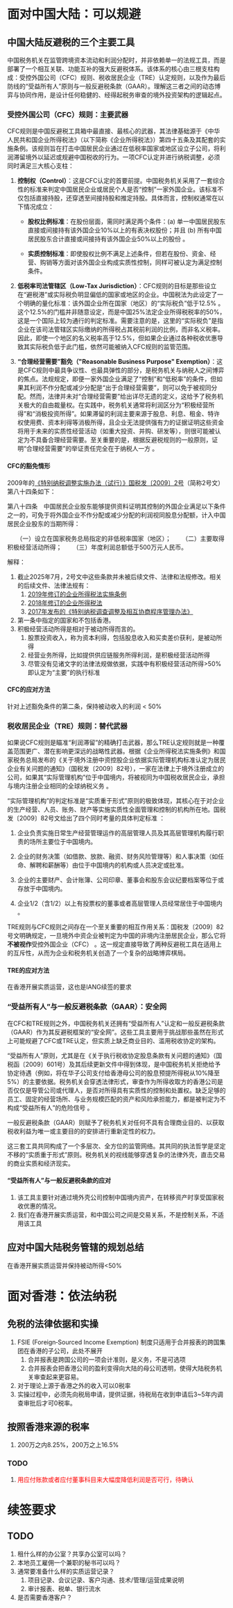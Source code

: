 # 面对中国大陆：可以规避
## 中国大陆反避税的三个主要工具

中国税务机关在监管跨境资本流动和利润分配时，并非依赖单一的法规工具，而是部署了一个相互关联、功能互补的强大反避税体系。该体系的核心由三根支柱构成：受控外国公司（CFC）规则、税收居民企业（TRE）认定规则，以及作为最后防线的“受益所有人”原则与一般反避税条款（GAAR）。理解这三者之间的动态博弈与协同作用，是设计任何稳健的、经得起税务审查的境外投资架构的逻辑起点。

### 受控外国公司（CFC）规则：主要武器

CFC规则是中国反避税工具箱中最直接、最核心的武器，其法律基础源于《中华人民共和国企业所得税法》（以下简称《企业所得税法》）第四十五条及其配套的实施条例。该规则旨在打击中国居民企业通过在低税率国家或地区设立子公司，将利润滞留境外以延迟或规避中国税收的行为。一项CFC认定并进行纳税调整，必须同时满足三大核心支柱：

1. **控制权（Control）**：这是CFC认定的首要前提。中国税务机关采用了一套综合性的标准来判定中国居民企业或居民个人是否“控制”一家外国企业。该标准不仅包括直接持股，还穿透至间接持股和推定持股。具体而言，控制权通常在以下情况成立：
    
    - **股权比例标准**：在股份层面，需同时满足两个条件：(a) 单一中国居民股东直接或间接持有该外国企业10%以上的有表决权股份；并且 (b) 所有中国居民股东合计直接或间接持有该外国企业50%以上的股份 。  
        
    - **实质控制标准**：即使股权比例不满足上述条件，但若在股份、资金、经营、购销等方面对该外国企业构成实质性控制，同样可被认定为满足控制条件。
        
2. **低税率司法管辖区（Low-Tax Jurisdiction）**：CFC规则的目标是那些设立在“避税港”或实际税负明显偏低的国家或地区的企业。中国税法为此设定了一个明确的量化标准：该外国企业所在国家（地区）的“实际税负”低于12.5% 。这个12.5%的门槛并非随意设定，而是中国25%法定企业所得税税率的50%，这是一个国际上较为通行的判定标准。需要注意的是，这里的“实际税负”是指企业在该司法管辖区实际缴纳的所得税占其税前利润的比例，而非名义税率。因此，即使一个地区的名义税率高于12.5%，但如果企业通过各种税收优惠导致其实际税负低于此门槛，依然可能被纳入CFC规则的监管范围。  
    
3. **“合理经营需要”豁免（"Reasonable Business Purpose" Exemption）**：这是CFC规则中最具争议性、也最具弹性的部分，是税务机关与纳税人之间博弈的焦点。法规规定，即便一家外国企业满足了“控制”和“低税率”的条件，但如果其利润不作分配或减少分配是“出于合理经营需要”，则可以免于被视同分配。然而，法律并未对“合理经营需要”给出详尽无遗的定义，这给予了税务机关极大的自由裁量权。在实践中，税务机关通常将利润区分为“积极经营所得”和“消极投资所得”。如果滞留的利润主要来源于股息、利息、租金、特许权使用费、资本利得等消极所得，且企业无法提供强有力的证据证明这些资金将用于未来的实质性经营活动（如重大投资、并购、研发等），则很可能被认定为不具备合理经营需要。至关重要的是，根据反避税规则的一般原则，证明“合理经营需要”的举证责任完全在于纳税人一方 。  

#### CFC的豁免情形

2009年的[《特别纳税调整实施办法（试行）》国税发〔2009〕2号](https://www.gov.cn/gongbao/content/2009/content_1365919.htm)（简称2号文）第八十四条如下：
 
第八十四条　中国居民企业股东能够提供资料证明其控制的外国企业满足以下条件之一的，可免于将外国企业不作分配或减少分配的利润视同股息分配额，计入中国居民企业股东的当期所得：

　　（一）设立在国家税务总局指定的非低税率国家（地区）；
　　（二）主要取得积极经营活动所得；
　　（三）年度利润总额低于500万元人民币。

解释：
1. 截止2025年7月，2号文中这些条款并未被后续文件、法律和法规修改。相关的后续文件、法律法规有：
	1. [2019年修订的企业所得税法实施条例]([chn208851.pdf](https://faolex.fao.org/docs/pdf/chn208851.pdf))
	2. [2018年修订的企业所得税法]([chn196798.pdf](https://faolex.fao.org/docs/pdf/chn196798.pdf))
	3. [2017年发布的《特别纳税调查调整及相互协商程序管理办法》]([关于发布《特别纳税调查调整及相互协商程序管理办法》的公告](https://shanghai.chinatax.gov.cn/zcfw/zcfgk/ssxd/201706/t432408.html))
2. 第一条中指定的国家和不包括香港。
3. 积极经营活动所得是相对于被动所得而言的。
	1. 股票投资收入，称为资本利得，包括股息收入和买卖差价获利，是被动所得
	2. 经营业务所得，比如提供供应链服务所得利润，是积极经营活动所得
	3. 尽管没有见诸文字的法律法规做依据，实践中有积极经营活动所得>50%即认定为“主要”的执行标准

#### CFC的应对方法

针对上述豁免条件的第二条，保持被动收入的利润 < 50%

### 税收居民企业（TRE）规则：替代武器

如果说CFC规则是瞄准“利润滞留”的精确打击武器，那么TRE认定规则就是一种覆盖范围更广、潜在影响更深远的战略性武器。根据《企业所得税法实施条例》和国家税务总局发布的《关于境外注册中资控股企业依据实际管理机构标准认定为居民企业有关问题的通知》（国税发〔2009〕82号），一家在法律上于境外注册成立的公司，如果其“实际管理机构”位于中国境内，将被视同为中国税收居民企业，承担与境内注册企业相同的全球纳税义务 。  

“实际管理机构”的判定标准是“实质重于形式”原则的极致体现，其核心在于对企业的生产经营、人员、账务、财产等实施实质性全面管理和控制的机构所在地。国税发〔2009〕82号文给出了四个同时考量的具体判定标准 ：  

1. 企业负责实施日常生产经营管理运作的高层管理人员及其高层管理机构履行职责的场所主要位于中国境内。
    
2. 企业的财务决策（如借款、放款、融资、财务风险管理等）和人事决策（如任命、解聘和薪酬等）由位于中国境内的机构或人员决定或批准。
    
3. 企业的主要财产、会计账簿、公司印章、董事会和股东会议纪要档案等位于或存放于中国境内。
    
4. 企业1/2（含1/2）以上有投票权的董事或者高层管理人员经常居住于中国境内 。  
    

TRE规则与CFC规则之间存在一个至关重要的相互作用关系：国税发〔2009〕82号文明确规定，一旦境外中资企业被判定为中国的非境内注册居民企业，那么它将**不被视作**受控外国企业（CFC） 。这一规定直接导致了两种反避税工具在适用上的互斥性，从而为企业和税务机关创造了一个复杂的战略博弈棋局。  

#### TRE的应对方法

在香港开展实质运营，这也是IANG续签的要求

### “受益所有人”与一般反避税条款（GAAR）：安全网

在CFC和TRE规则之外，中国税务机关还拥有“受益所有人”认定和一般反避税条款（GAAR）作为其反避税框架的“安全网”。这些工具主要用于挑战那些虽然在形式上可能规避了CFC或TRE认定，但实质上缺乏商业目的、滥用税收协定的架构。

“受益所有人”原则，尤其是在《关于执行税收协定股息条款有关问题的通知》（国税函〔2009〕601号）及其后续更新文件中得到体现，是中国税务机关拒绝给予协定待遇（例如，将在华子公司支付给香港母公司的股息预提所得税从10%降至5%）的主要依据。税务机关会穿透法律形式，审查作为所得收取方的香港公司是否仅仅是导管公司或代理人，是否对所得具有实质性的控制和处置权。缺乏足够的员工、固定的经营场所、与业务规模匹配的资产和风险承担能力，都是被判定为不构成“受益所有人”的危险信号 。  

一般反避税条款（GAAR）则赋予了税务机关对任何不具有合理商业目的、以获取税收利益为唯一或主要目的的安排进行重新定性的权力。

这三套工具共同构成了一个多层次、全方位的监管网络。其共同的执法哲学是坚定不移的“实质重于形式”原则。税务机关的视线能够穿透复杂的法律外壳，直击交易的商业实质和经济现实。
#### “受益所有人”与一般反避税条款的应对

1. 该工具主要针对通过境外壳公司控制中国境内资产，在转移资产时享受国家税收优惠的情况。
2. 我们在香港开展实质运营，和中国公司之间是交易关系，不是控制关系，不适用该工具

## 应对中国大陆税务管辖的规划总结

在香港开展实质运营并保持被动所得<50%
# 面对香港：依法纳税
## 免税的法律依据和实操

1. FSIE (Foreign‑Sourced Income Exemption) 制度只适用于合并报表的跨国集团在香港的子公司，此处不展开
	1. 合并报表是跨国公司的一项会计准则，是义务，不是可选项
	2. 合并报表会把香港公司的盈利变得向大陆的母公司透明，使得大陆税务机关审查起来更容易。
2. 对于理论上源于香港之外的收入可以0税率
3. 实操过程中，必须先向税局申请，提供证据，待税局在收到申请后3~5年内调查审批后才可0税率。
## 按照香港来源的税率

1. 200万之内8.25%，200万之上16.5%
### TODO

1. <span style="color:red">用应付账款或者应付董事科目来大幅度降低利润是否可行，待确认</span>
# 续签要求
## TODO

1. 租什么样的办公室？共享办公室可以吗？
2. 本地员工雇佣一个兼职的秘书可以吗？
3. 通常要准备什么样的实质运营记录？
	1. 项目记录、会议记录、客户沟通、技术/管理/运营成果说明
	2. 审计报表、税单、银行流水
4. 是否需要香港客户？
